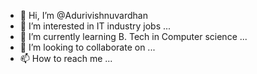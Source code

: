 - 👋 Hi, I’m @Adurivishnuvardhan
- 👀 I’m interested in IT industry jobs ...
- 🌱 I’m currently learning B. Tech in Computer science ...
- 💞️ I’m looking to collaborate on ...
- 📫 How to reach me ...

<!---
Adurivishnuvardhan/Adurivishnuvardhan is a ✨ special ✨ repository because its `README.md` (this file) appears on your GitHub profile.
You can click the Preview link to take a look at your changes.
--->
